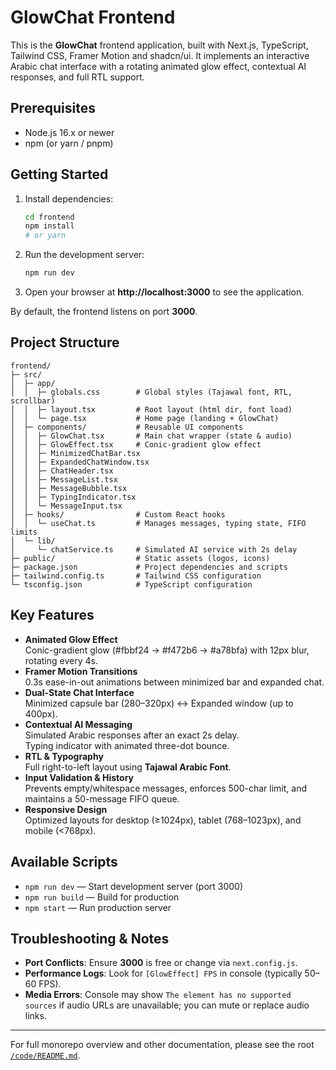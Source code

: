 # GlowChat Frontend

This is the **GlowChat** frontend application, built with Next.js, TypeScript, Tailwind CSS, Framer Motion and shadcn/ui. It implements an interactive Arabic chat interface with a rotating animated glow effect, contextual AI responses, and full RTL support.

## Prerequisites

- Node.js 16.x or newer
- npm (or yarn / pnpm)

## Getting Started

1. Install dependencies:
   ```bash
   cd frontend
   npm install
   # or yarn
   ```
2. Run the development server:
   ```bash
   npm run dev
   ```
3. Open your browser at **http://localhost:3000** to see the application.

By default, the frontend listens on port **3000**.

## Project Structure

```
frontend/
├─ src/
│  ├─ app/
│  │  ├─ globals.css        # Global styles (Tajawal font, RTL, scrollbar)
│  │  ├─ layout.tsx         # Root layout (html dir, font load)
│  │  └─ page.tsx           # Home page (landing + GlowChat)
│  ├─ components/           # Reusable UI components
│  │  ├─ GlowChat.tsx       # Main chat wrapper (state & audio)
│  │  ├─ GlowEffect.tsx     # Conic-gradient glow effect
│  │  ├─ MinimizedChatBar.tsx
│  │  ├─ ExpandedChatWindow.tsx
│  │  ├─ ChatHeader.tsx
│  │  ├─ MessageList.tsx
│  │  ├─ MessageBubble.tsx
│  │  ├─ TypingIndicator.tsx
│  │  └─ MessageInput.tsx
│  ├─ hooks/                # Custom React hooks
│  │  └─ useChat.ts         # Manages messages, typing state, FIFO limits
│  └─ lib/
│     └─ chatService.ts     # Simulated AI service with 2s delay
├─ public/                  # Static assets (logos, icons)
├─ package.json             # Project dependencies and scripts
├─ tailwind.config.ts       # Tailwind CSS configuration
└─ tsconfig.json            # TypeScript configuration
```

## Key Features

- **Animated Glow Effect**  
  Conic-gradient glow (#fbbf24 → #f472b6 → #a78bfa) with 12px blur, rotating every 4s.
- **Framer Motion Transitions**  
  0.3s ease-in-out animations between minimized bar and expanded chat.
- **Dual-State Chat Interface**  
  Minimized capsule bar (280–320px) ↔ Expanded window (up to 400px).
- **Contextual AI Messaging**  
  Simulated Arabic responses after an exact 2s delay.  
  Typing indicator with animated three-dot bounce.
- **RTL & Typography**  
  Full right-to-left layout using **Tajawal Arabic Font**.
- **Input Validation & History**  
  Prevents empty/whitespace messages, enforces 500-char limit, and maintains a 50-message FIFO queue.
- **Responsive Design**  
  Optimized layouts for desktop (≥1024px), tablet (768–1023px), and mobile (<768px).

## Available Scripts

- `npm run dev` — Start development server (port 3000)
- `npm run build` — Build for production
- `npm start` — Run production server


## Troubleshooting & Notes

- **Port Conflicts**: Ensure **3000** is free or change via `next.config.js`.
- **Performance Logs**: Look for `[GlowEffect] FPS` in console (typically 50–60 FPS).
- **Media Errors**: Console may show `The element has no supported sources` if audio URLs are unavailable; you can mute or replace audio links.

---

For full monorepo overview and other documentation, please see the root [`/code/README.md`](../README.md).
